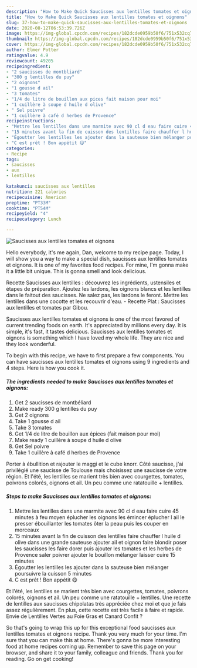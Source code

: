 ```yaml
---
description: "How to Make Quick Saucisses aux lentilles tomates et oignons"
title: "How to Make Quick Saucisses aux lentilles tomates et oignons"
slug: 37-how-to-make-quick-saucisses-aux-lentilles-tomates-et-oignons
date: 2020-08-12T06:53:39.726Z
image: https://img-global.cpcdn.com/recipes/182dcde0959b50f6/751x532cq70/saucisses-aux-lentilles-tomates-et-oignons-photo-principale-de-la-recette.jpg
thumbnail: https://img-global.cpcdn.com/recipes/182dcde0959b50f6/751x532cq70/saucisses-aux-lentilles-tomates-et-oignons-photo-principale-de-la-recette.jpg
cover: https://img-global.cpcdn.com/recipes/182dcde0959b50f6/751x532cq70/saucisses-aux-lentilles-tomates-et-oignons-photo-principale-de-la-recette.jpg
author: Elmer Potter
ratingvalue: 4.9
reviewcount: 49205
recipeingredient:
- "2 saucisses de montbliard"
- "300 g lentilles du puy"
- "2 oignons"
- "1 gousse d ail"
- "3 tomates"
- "1/4 de litre de bouillon aux pices fait maison pour moi"
- "1 cuillère à soupe d huile d olive"
- " Sel poivre"
- "1 cuillère à café d herbes de Provence"
recipeinstructions:
- "Mettre les lentilles dans une marmite avec 90 cl d eau faire cuire 45 minutes à feu moyen éplucher les oignons les émincer éplucher l ail le presser ébouillanter les tomates ôter la peau puis les couper en morceaux"
- "15 minutes avant la fin de cuisson des lentilles faire chauffer l huile d olive dans une grande sauteuse ajouter ail et oignon faire blondir poser les saucisses les faire dorer puis ajouter les tomates et les herbes de Provence saler poivrer ajouter le bouillon mélanger laisser cuire 15 minutes"
- "Égoutter les lentilles les ajouter dans la sauteuse bien mélanger poursuivre la cuisson 5 minutes"
- "C est prêt ! Bon appétit 😋"
categories:
- Recipe
tags:
- saucisses
- aux
- lentilles

katakunci: saucisses aux lentilles 
nutrition: 221 calories
recipecuisine: American
preptime: "PT33M"
cooktime: "PT54M"
recipeyield: "4"
recipecategory: Lunch

---
```



![Saucisses aux lentilles tomates et oignons](https://img-global.cpcdn.com/recipes/182dcde0959b50f6/751x532cq70/saucisses-aux-lentilles-tomates-et-oignons-photo-principale-de-la-recette.jpg)

Hello everybody, it's me again, Dan, welcome to my recipe page. Today, I will show you a way to make a special dish, saucisses aux lentilles tomates et oignons. It is one of my favorites food recipes. For mine, I'm gonna make it a little bit unique. This is gonna smell and look delicious.

Recette Saucisses aux lentilles : découvrez les ingrédients, ustensiles et étapes de préparation. Ajoutez les lardons, les oignons blancs et les lentilles dans le faitout des saucisses. Ne salez pas, les lardons le feront. Mettre les lentilles dans une cocotte et les recouvrir d&#39;eau. - Recette Plat : Saucisses aux lentilles et tomates par Gibou.

Saucisses aux lentilles tomates et oignons is one of the most favored of current trending foods on earth. It's appreciated by millions every day. It is simple, it's fast, it tastes delicious. Saucisses aux lentilles tomates et oignons is something which I have loved my whole life. They are nice and they look wonderful.


To begin with this recipe, we have to first prepare a few components. You can have saucisses aux lentilles tomates et oignons using 9 ingredients and 4 steps. Here is how you cook it.

<!--inarticleads1-->

##### The ingredients needed to make Saucisses aux lentilles tomates et oignons:

1. Get 2 saucisses de montbéliard
1. Make ready 300 g lentilles du puy
1. Get 2 oignons
1. Take 1 gousse d ail
1. Take 3 tomates
1. Get 1/4 de litre de bouillon aux épices (fait maison pour moi)
1. Make ready 1 cuillère à soupe d huile d olive
1. Get  Sel poivre
1. Take 1 cuillère à café d herbes de Provence


Porter à ébullition et rajouter le maggi et le cube knorr. Côté saucisse, j&#39;ai privilégié une saucisse de Toulouse mais choisissez une saucisse de votre région. Et l&#39;été, les lentilles se marient très bien avec courgettes, tomates, poivrons colorés, oignons et ail. Un peu comme une ratatouille + lentilles. 

<!--inarticleads2-->

##### Steps to make Saucisses aux lentilles tomates et oignons:

1. Mettre les lentilles dans une marmite avec 90 cl d eau faire cuire 45 minutes à feu moyen éplucher les oignons les émincer éplucher l ail le presser ébouillanter les tomates ôter la peau puis les couper en morceaux
1. 15 minutes avant la fin de cuisson des lentilles faire chauffer l huile d olive dans une grande sauteuse ajouter ail et oignon faire blondir poser les saucisses les faire dorer puis ajouter les tomates et les herbes de Provence saler poivrer ajouter le bouillon mélanger laisser cuire 15 minutes
1. Égoutter les lentilles les ajouter dans la sauteuse bien mélanger poursuivre la cuisson 5 minutes
1. C est prêt ! Bon appétit 😋


Et l&#39;été, les lentilles se marient très bien avec courgettes, tomates, poivrons colorés, oignons et ail. Un peu comme une ratatouille + lentilles. Une recette de lentilles aux saucisses chipolatas très appréciée chez moi et que je fais assez régulièrement. En plus, cette recette est très facile à faire et rapide. Envie de Lentilles Vertes au Foie Gras et Canard Confit ? 

So that's going to wrap this up for this exceptional food saucisses aux lentilles tomates et oignons recipe. Thank you very much for your time. I'm sure that you can make this at home. There's gonna be more interesting food at home recipes coming up. Remember to save this page on your browser, and share it to your family, colleague and friends. Thank you for reading. Go on get cooking!

